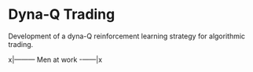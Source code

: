 # Dyna-Q Trading
Development of a dyna-Q reinforcement learning strategy for algorithmic trading.


x|——— Men at work -——|x
